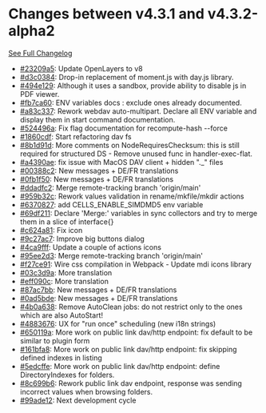 # Changes between v4.3.1 and v4.3.2-alpha2

[See Full Changelog](https://github.com/pydio/cells/compare/v4.3.1...v4.3.2-alpha2)

- [#23209a5](https://github.com/pydio/cells/commit/23209a5e4ca41656b09ce330cb7d7c4656f4aaed): Update OpenLayers to v8
- [#d3c0384](https://github.com/pydio/cells/commit/d3c03841beee918c75a992d2e2321a9d04a326b0): Drop-in replacement of moment.js with day.js library.
- [#494e129](https://github.com/pydio/cells/commit/494e12959b86af96642b9bda23dc82a292a7d135): Although it uses a sandbox, provide ability to disable js in PDF viewer.
- [#fb7ca60](https://github.com/pydio/cells/commit/fb7ca607cd8cb19c4ac01ecc896384ce0ca17a2a): ENV variables docs : exclude ones already documented.
- [#a83c337](https://github.com/pydio/cells/commit/a83c3373910cb1f8d838374b9346a8b9f25366ff): Rework webdav auto-multipart. Declare all ENV variable and display them in start command documentation.
- [#524496a](https://github.com/pydio/cells/commit/524496a79d64a664f45e0208043d7e7edb4d7001): Fix flag documentation for recompute-hash --force
- [#1860cdf](https://github.com/pydio/cells/commit/1860cdf005c933cdfb2ff65e49d5499bdeaa6e05): Start refactoring dav fs
- [#8b1d91d](https://github.com/pydio/cells/commit/8b1d91d7fe4daa139a824d014e2b1ba276af03cf): More comments on NodeRequiresChecksum: this is still required for structured DS - Remove unused func in handler-exec-flat.
- [#a4390ae](https://github.com/pydio/cells/commit/a4390ae8f5f1553344845a209cdd28c55e791844): fix issue with MacOS DAV client + hidden "._" files
- [#00388c2](https://github.com/pydio/cells/commit/00388c245cd2a7845b2ec3b102597da735ab9964): New messages + DE/FR translations
- [#0fb1f50](https://github.com/pydio/cells/commit/0fb1f502cfe9879010b6e23891f179fb51d01e04): New messages + DE/FR translations
- [#ddadfc2](https://github.com/pydio/cells/commit/ddadfc2c47aac80f6a158765ee403e7ea39f8872): Merge remote-tracking branch 'origin/main'
- [#959b32c](https://github.com/pydio/cells/commit/959b32c3b127bdc7297558a987ab94abf05c971c): Rework values validation in rename/mkfile/mkdir actions
- [#6370827](https://github.com/pydio/cells/commit/6370827851c0a9a2191e8f46033698f8ef9919e5): add CELLS_ENABLE_SIMDMD5 env variable
- [#69df211](https://github.com/pydio/cells/commit/69df21168f43a827a4e6375cf69bcdf892870e30): Declare 'Merge:' variables in sync collectors and try to merge them in a slice of interface{}
- [#c624a81](https://github.com/pydio/cells/commit/c624a811735546ef5f5ca4a4ef37064042d2a19e): Fix icon
- [#9c27ac7](https://github.com/pydio/cells/commit/9c27ac7ce00d4f15c0fe24227ac01d271f899793): Improve big buttons dialog
- [#4ca9fff](https://github.com/pydio/cells/commit/4ca9fffc3b6dd08c6ebaada2255368421cf4975e): Update a couple of actions icons
- [#95ee2d3](https://github.com/pydio/cells/commit/95ee2d3c07b03819543a05c57dfda613fe39f079): Merge remote-tracking branch 'origin/main'
- [#f27ce91](https://github.com/pydio/cells/commit/f27ce913e18982de860346d830459ac60d11803b): Wire css compilation in Webpack - Update mdi icons library
- [#03c3d9a](https://github.com/pydio/cells/commit/03c3d9a2992fe67a09ce29231195576c78705da8): More translation
- [#eff090c](https://github.com/pydio/cells/commit/eff090c10c5cfbc58eb8c40cdf2e3eccfb085016): More translation
- [#87ac7bb](https://github.com/pydio/cells/commit/87ac7bb2a0546ec0b2c4be02460663bec901b2dc): New messages + DE/FR translations
- [#0ad5bde](https://github.com/pydio/cells/commit/0ad5bdee2ead06253430c35dcb0073435076880f): New messages + DE/FR translations
- [#4b0a638](https://github.com/pydio/cells/commit/4b0a6382df343a02e161c2cbecbb2119dc32abb7): Remove AutoClean jobs: do not restrict only to the ones which are also AutoStart!
- [#4883676](https://github.com/pydio/cells/commit/48836766bf31a2251a6f0f1446b5d4c6a41ea357): UX for "run once" scheduling (new i18n strings)
- [#650119a](https://github.com/pydio/cells/commit/650119ac3c10875c86cb59beb8de8467c0c22b30): More work on public link dav/http endpoint: fix default to be similar to plugin form
- [#161bfa8](https://github.com/pydio/cells/commit/161bfa8741bda287992146fc8bbae2bfbe622dde): More work on public link dav/http endpoint: fix skipping defined indexes in listing
- [#5edcffe](https://github.com/pydio/cells/commit/5edcffec495a0f7f20a0ca2c3c408d7be4f0c05b): More work on public link dav/http endpoint: define DirectoryIndexes for folders.
- [#8c699b6](https://github.com/pydio/cells/commit/8c699b61926cd02a598482c982b30956564f8341): Rework public link dav endpoint, response was sending incorrect values when browsing folders.
- [#99ade12](https://github.com/pydio/cells/commit/99ade1209eb946b7d21fbadc47d1dd0a88552aea): Next development cycle
